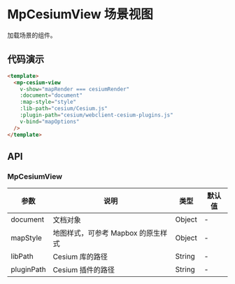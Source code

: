 # MpCesiumView 场景视图

加载场景的组件。

## 代码演示

```html
<template>
  <mp-cesium-view
    v-show="mapRender === cesiumRender"
    :document="document"
    :map-style="style"
    :lib-path="cesium/Cesium.js"
    :plugin-path="cesium/webclient-cesium-plugins.js"
    v-bind="mapOptions"
  />
</template>
```

## API

### MpCesiumView

| 参数       | 说明                               | 类型   | 默认值 |
| ---------- | ---------------------------------- | ------ | ------ |
| document   | 文档对象                           | Object | -      |
| mapStyle   | 地图样式，可参考 Mapbox 的原生样式 | Object | -      |
| libPath    | Cesium 库的路径                    | String | -      |
| pluginPath | Cesium 插件的路径                  | String | -      |
